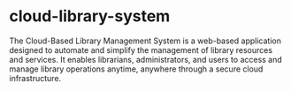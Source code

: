 # cloud-library-system
The Cloud-Based Library Management System is a web-based application designed to automate and simplify the management of library resources and services. It enables librarians, administrators, and users to access and manage library operations anytime, anywhere through a secure cloud infrastructure.
